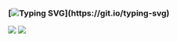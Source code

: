 ### [![Typing SVG](https://readme-typing-svg.herokuapp.com?font=Fira+Code&duration=3000&pause=1000&color=15C828&width=435&lines=Hi%2C+i'm+a+C%2FC%2B%2B+developer...)](https://git.io/typing-svg)

![](http://github-profile-summary-cards.vercel.app/api/cards/stats?username=droysky&theme=dark)
![](https://github-readme-stats.vercel.app/api/top-langs/?username=droysky&layout=compact,&theme=dark)



